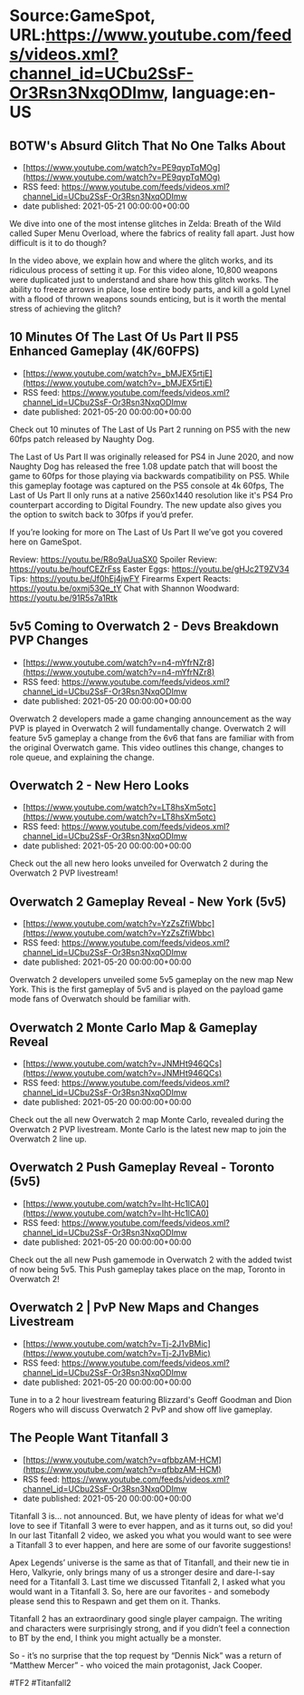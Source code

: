 # Source:GameSpot, URL:https://www.youtube.com/feeds/videos.xml?channel_id=UCbu2SsF-Or3Rsn3NxqODImw, language:en-US

## BOTW's Absurd Glitch That No One Talks About
 - [https://www.youtube.com/watch?v=PE9qypTqMOg](https://www.youtube.com/watch?v=PE9qypTqMOg)
 - RSS feed: https://www.youtube.com/feeds/videos.xml?channel_id=UCbu2SsF-Or3Rsn3NxqODImw
 - date published: 2021-05-21 00:00:00+00:00

We dive into one of the most intense glitches in Zelda: Breath of the Wild called Super Menu Overload, where the fabrics of reality fall apart. Just how difficult is it to do though?

In the video above, we explain how and where the glitch works, and its ridiculous process of setting it up. For this video alone, 10,800 weapons were duplicated just to understand and share how this glitch works. The ability to freeze arrows in place, lose entire body parts, and kill a gold Lynel with a flood of thrown weapons sounds enticing, but is it worth the mental stress of achieving the glitch?

## 10 Minutes Of The Last Of Us Part II PS5 Enhanced Gameplay (4K/60FPS)
 - [https://www.youtube.com/watch?v=_bMJEX5rtjE](https://www.youtube.com/watch?v=_bMJEX5rtjE)
 - RSS feed: https://www.youtube.com/feeds/videos.xml?channel_id=UCbu2SsF-Or3Rsn3NxqODImw
 - date published: 2021-05-20 00:00:00+00:00

Check out 10 minutes of The Last of Us Part 2 running on PS5 with the new 60fps patch released by Naughty Dog.

The Last of Us Part II was originally released for PS4 in June 2020, and now Naughty Dog has released the free 1.08 update patch that will boost the game to 60fps for those playing via backwards compatibility on PS5. While this gameplay footage was captured on the PS5 console at 4k 60fps, The Last of Us Part II only runs at a native 2560x1440 resolution like it's PS4 Pro counterpart according to Digital Foundry. The new update also gives you the option to switch back to 30fps if you’d prefer.

If you’re looking for more on The Last of Us Part II we’ve got you covered here on GameSpot.

Review: https://youtu.be/R8o9aUuaSX0
Spoiler Review: https://youtu.be/houfCEZrFss
Easter Eggs: https://youtu.be/gHJc2T9ZV34
Tips: https://youtu.be/Jf0hEj4jwFY
Firearms Expert Reacts: https://youtu.be/oxmj53Qe_tY
Chat with Shannon Woodward: https://youtu.be/91R5s7a1Rtk

## 5v5 Coming to Overwatch 2 - Devs Breakdown PVP Changes
 - [https://www.youtube.com/watch?v=n4-mYfrNZr8](https://www.youtube.com/watch?v=n4-mYfrNZr8)
 - RSS feed: https://www.youtube.com/feeds/videos.xml?channel_id=UCbu2SsF-Or3Rsn3NxqODImw
 - date published: 2021-05-20 00:00:00+00:00

Overwatch 2 developers made a game changing announcement as the way PVP is played in Overwatch 2 will fundamentally change. Overwatch 2 will feature 5v5 gameplay a change from the 6v6 that fans are familiar with from the original Overwatch game. This video outlines this change, changes to role queue, and explaining the change.

## Overwatch 2 - New Hero Looks
 - [https://www.youtube.com/watch?v=LT8hsXm5otc](https://www.youtube.com/watch?v=LT8hsXm5otc)
 - RSS feed: https://www.youtube.com/feeds/videos.xml?channel_id=UCbu2SsF-Or3Rsn3NxqODImw
 - date published: 2021-05-20 00:00:00+00:00

Check out the all new hero looks unveiled for Overwatch 2 during the Overwatch 2 PVP livestream!

## Overwatch 2 Gameplay Reveal - New York (5v5)
 - [https://www.youtube.com/watch?v=YzZsZfiWbbc](https://www.youtube.com/watch?v=YzZsZfiWbbc)
 - RSS feed: https://www.youtube.com/feeds/videos.xml?channel_id=UCbu2SsF-Or3Rsn3NxqODImw
 - date published: 2021-05-20 00:00:00+00:00

Overwatch 2 developers unveiled some 5v5 gameplay on the new map New York. This is the first gameplay of 5v5 and is played on the payload game mode fans of Overwatch should be familiar with.

## Overwatch 2 Monte Carlo Map & Gameplay Reveal
 - [https://www.youtube.com/watch?v=JNMHt946QCs](https://www.youtube.com/watch?v=JNMHt946QCs)
 - RSS feed: https://www.youtube.com/feeds/videos.xml?channel_id=UCbu2SsF-Or3Rsn3NxqODImw
 - date published: 2021-05-20 00:00:00+00:00

Check out the all new Overwatch 2 map Monte Carlo, revealed during the Overwatch 2 PVP livestream. Monte Carlo is the latest new map to join the Overwatch 2 line up.

## Overwatch 2 Push Gameplay Reveal - Toronto (5v5)
 - [https://www.youtube.com/watch?v=Iht-Hc1lCA0](https://www.youtube.com/watch?v=Iht-Hc1lCA0)
 - RSS feed: https://www.youtube.com/feeds/videos.xml?channel_id=UCbu2SsF-Or3Rsn3NxqODImw
 - date published: 2021-05-20 00:00:00+00:00

Check out the all new Push gamemode in Overwatch 2 with the added twist of now being 5v5. This Push gameplay takes place on the map, Toronto in Overwatch 2!

## Overwatch 2 | PvP New Maps and Changes Livestream
 - [https://www.youtube.com/watch?v=Tj-2J1vBMic](https://www.youtube.com/watch?v=Tj-2J1vBMic)
 - RSS feed: https://www.youtube.com/feeds/videos.xml?channel_id=UCbu2SsF-Or3Rsn3NxqODImw
 - date published: 2021-05-20 00:00:00+00:00

Tune in to a 2 hour livestream featuring Blizzard's Geoff Goodman and Dion Rogers who will discuss Overwatch 2 PvP and show off live gameplay.

## The People Want Titanfall 3
 - [https://www.youtube.com/watch?v=qfbbzAM-HCM](https://www.youtube.com/watch?v=qfbbzAM-HCM)
 - RSS feed: https://www.youtube.com/feeds/videos.xml?channel_id=UCbu2SsF-Or3Rsn3NxqODImw
 - date published: 2021-05-20 00:00:00+00:00

Titanfall 3 is... not announced. But, we have plenty of ideas for what we'd love to see if Titanfall 3 were to ever happen, and as it turns out, so did you! In our last Titanfall 2 video, we asked you what you would want to see were a Titanfall 3 to ever happen, and here are some of our favorite suggestions!

Apex Legends’ universe is the same as that of Titanfall, and their new tie in Hero, Valkyrie, only brings many of us a stronger desire and dare-I-say need for a Titanfall 3. Last time we discussed Titanfall 2, I asked what you would want in a Titanfall 3. So, here are our favorites - and somebody please send this to Respawn and get them on it. Thanks.

Titanfall 2 has an extraordinary good single player campaign. The writing and characters were surprisingly strong, and if you didn’t feel a connection to BT by the end, I think you might actually be a monster.

So - it’s no surprise that the top request by “Dennis Nick” was a return of “Matthew Mercer” - who voiced the main protagonist, Jack Cooper.

#TF2 #Titanfall2

